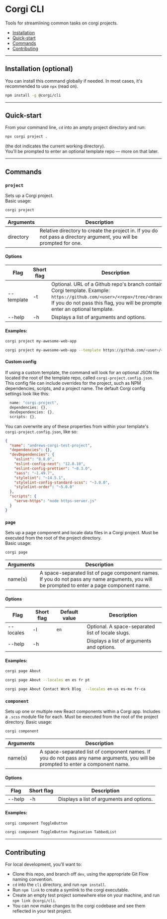 # Corgi CLI

Tools for streamlining common tasks on corgi projects.

- [Installation](#installation-optional)
- [Quick-start](#quick-start)
- [Commands](#commands)
- [Contributing](#contributing)

---

## Installation (optional)

You can install this command globally if needed. In most cases, it's recommended to use `npx` (read on).

```sh
npm install -g @corgi/cli
```

---

## Quick-start

From your command line, `cd` into an ampty project directory and run:

```sh
npx corgi project .
```

(the dot indicates the current working directory).  
You'll be prompted to enter an optional template repo — more on that later.

---

## Commands

### `project`

Sets up a Corgi project.  
Basic usage:  

```sh
corgi project
```
| Arguments   | Description |
| ----------- | ------------- |
| directory | Relative directory to create the project in. If you do not pass a directory argument, you will be prompted for one. |

#### Options
| Flag        | Short flag | Description   |
| ----------- | -----------| ------------- |
| --template  | -t         | Optional. URL of a Github repo's branch containing a Corgi template. Example: `https://github.com/<user>/<repo>/tree/<branchname>`. If you do not pass this flag, you will be prompted to enter an optional template. |
| --help      | -h         | Displays a list of arguments and options. |

#### Examples:
```sh
corgi project my-awesome-web-app
```
```sh
corgi project my-awesome-web-app --template https://github.com/<user>/<repo>/tree/<branch>
```

#### Custom config

If using a custom template, the command will look for an optional JSON file located the root of the template repo, called `corgi-project.config.json`.  
This config file can include overrides for the project, such as NPM dependencies, scripts, and a project name. The default Corgi config settings look like this:

```js
  name: "corgi-project",
  dependencies: {},
  devDependencies: {},
  scripts: {},
```

You can overwrite any of these properties from within your template's `corgi-project.config.json`, like so:

```json
{
  "name": "andrews-corgi-test-project",
  "dependencies": {},
  "devDependencies": {
    "eslint": "8.8.0",
    "eslint-config-next": "12.0.10",
    "eslint-config-prettier": "~8.3.0",
    "sass": "~1.49.7",
    "stylelint": "~14.5.1",
    "stylelint-config-standard-scss": "~3.0.0",
    "stylelint-order": "~5.0.0"
  },
  "scripts": {
    "serve-https": "node https-server.js"
  }
}
```

### `page`

Sets up a page component and locale data files in a Corgi project. Must be executed from the root of the project directory.  
Basic usage:  

```sh
corgi page
```
| Arguments   | Description |
| ----------- | ------------- |
| name(s)     | A space-separated list of page component names. If you do not pass any name arguments, you will be prompted to enter a page component name. |

#### Options
| Flag        | Short flag | Default value | Description   |
| ----------- | -----------| ------------- | ------------- |
| --locales   | -l         | `en`          | Optional. A space-separated list of locale slugs. |
| --help      | -h         |               | Displays a list of arguments and options. |

#### Examples:
```sh
corgi page About
```
```sh
corgi page About --locales en es fr pt
```
```sh
corgi page About Contact Work Blog  --locales en-us es-mx fr-ca
```

### `component`

Sets up one or multiple new React components within a Corgi app. Includes a `.scss` module file for each. Must be executed from the root of the project directory.
Basic usage:  

```sh
corgi component
```
| Arguments   | Description |
| ----------- | ------------- |
| name(s)     | A space-separated list of component names. If you do not pass any name arguments, you will be prompted to enter a component name. |

#### Options
| Flag        | Short flag | Description   |
| ----------- | -----------| ------------- |
| --help      | -h         | Displays a list of arguments and options. |

#### Examples:
```sh
corgi component ToggleButton
```
```sh
corgi component ToggleButton Pagination TabbedList
```

---

## Contributing

For local development, you'll want to:

- Clone this repo, and branch off `dev`, using the appropriate Git Flow naming convention.
- `cd` into the `cli` directory, and run `npm install`.
- Run `npm link` to create a symlink to the corgi executable.
- Create an empty test project somewhere else on your machine, and run `npm link @corgi/cli`.
- You can now make changes to the corgi codebase and see them reflected in your test project.
